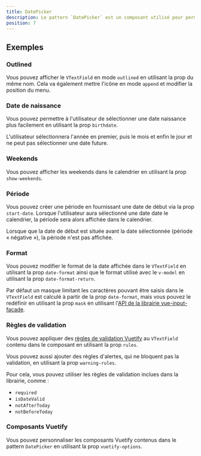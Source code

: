 ```yaml
---
title: DatePicker
description: Le pattern `DatePicker` est un composant utilisé pour permettre à l'utilisateur de sélectionner ou de saisir une date.
position: 7
---
```


<doc-tabs light>

<doc-tab-item label="Utilisation">

<doc-usage name="date-picker"></doc-usage>

## Exemples

### Outlined

Vous pouvez afficher le `VTextField` en mode `outlined` en utilisant la prop du même nom. Cela va également mettre l'icône en mode `append` et modifier la position du menu.

<doc-example file="date-picker/outlined"></doc-example>

### Date de naissance

Vous pouvez permettre à l'utilisateur de sélectionner une date naissance plus facilement en utilisant la prop `birthdate`.

<doc-alert type="info">
L'utilisateur sélectionnera l'année en premier, puis le mois et enfin le jour et ne peut pas sélectionner une date future.
</doc-alert>

<doc-example file="date-picker/birthdate"></doc-example>

### Weekends

Vous pouvez afficher les weekends dans le calendrier en utilisant la prop `show-weekends`.

<doc-example file="date-picker/weekends"></doc-example>

### Période

Vous pouvez créer une période en fournissant une date de début via la prop `start-date`. Lorsque l'utilisateur aura sélectionné une date date le calendrier, la période sera alors affichée dans le calendrier.

<doc-alert type="info">
Lorsque que la date de début est située avant la date sélectionnée (période « négative »), la période n'est pas affichée.
</doc-alert>

<doc-example file="date-picker/range"></doc-example>

### Format

Vous pouvez modifier le format de la date affichée dans le `VTextField` en utilisant la prop `date-format` ainsi que le format utilisé avec le `v-model` en utilisant la prop `date-format-return`.

<doc-alert type="info">

Par défaut un masque limitant les caractères pouvant être saisis dans le `VTextField` est calculé à partir de la prop `date-format`, mais vous pouvez le redéfinir en utilisant la prop `mask` en utilisant l'[API de la librairie vue-input-facade](https://ronaldjerez.github.io/vue-input-facade/).

</doc-alert>

<doc-example file="date-picker/format"></doc-example>

### Règles de validation

Vous pouvez appliquer des [règles de validation Vuetify](https://vuetifyjs.com/fr-FR/components/inputs/#rules) au `VTextField` contenu dans le composant en utilisant la prop `rules`.

Vous pouvez aussi ajouter des règles d'alertes, qui ne bloquent pas la validation, en utilisant la prop `warning-rules`.

Pour cela, vous pouvez utiliser les règles de validation inclues dans la librairie, comme :
- `required`
- `isDateValid`
- `notAfterToday`
- `notBeforeToday`

<doc-example file="date-picker/rules" /></doc-example>

</doc-tab-item>

<doc-tab-item label="API">
<doc-api name="date-picker"></doc-api>
</doc-tab-item>

<doc-tab-item label="Personnalisation">

### Composants Vuetify

Vous pouvez personnaliser les composants Vuetify contenus dans le pattern `DatePicker` en utilisant la prop `vuetify-options`.

<doc-example file="date-picker/options"></doc-example>

</doc-tab-item>

</doc-tabs>
